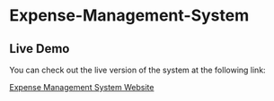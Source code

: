 # Expense-Management-System
## Live Demo
You can check out the live version of the system at the following link:

[Expense Management System Website](https://expenseflow.gt.tc/)
